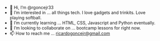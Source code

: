 - 👋 Hi, I’m @rgoncejr33
- 👀 I’m interested in ... all things tech. I love gadgets and trinkits. Love playing softball.
- 🌱 I’m currently learning ... HTML, CSS, Javascript and Python eventually.
- 💞️ I’m looking to collaborate on ... bootcamp lessons for right now.
- 📫 How to reach me ... ricardogoncejr@gmail.com

<!---
rgoncejr33/rgoncejr33 is a ✨ special ✨ repository because its `README.md` (this file) appears on your GitHub profile.
You can click the Preview link to take a look at your changes.
--->
